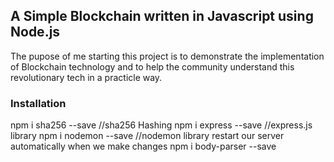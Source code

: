 ## A Simple Blockchain written in Javascript using Node.js
The pupose of me starting this project is to demonstrate the implementation of Blockchain technology and to help the community understand this revolutionary tech in a practicle way.

### Installation
npm i sha256 --save    //sha256 Hashing
npm i express --save   //express.js library
npm i nodemon --save   //nodemon library restart our server automatically when we make changes 
npm i body-parser --save